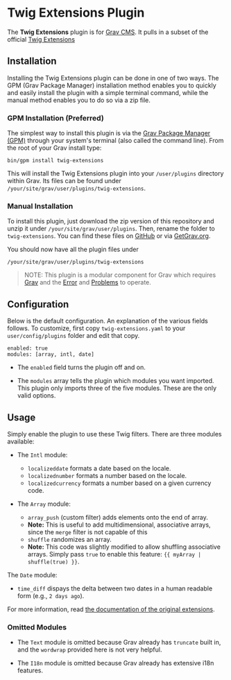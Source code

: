 # Twig Extensions Plugin

The **Twig Extensions** plugin is for [Grav CMS](http://github.com/getgrav/grav). It pulls in a subset of the official [Twig Extensions](https://github.com/twigphp/Twig-extensions)

## Installation

Installing the Twig Extensions plugin can be done in one of two ways. The GPM (Grav Package Manager) installation method enables you to quickly and easily install the plugin with a simple terminal command, while the manual method enables you to do so via a zip file.

### GPM Installation (Preferred)

The simplest way to install this plugin is via the [Grav Package Manager (GPM)](http://learn.getgrav.org/advanced/grav-gpm) through your system's terminal (also called the command line).  From the root of your Grav install type:

    bin/gpm install twig-extensions

This will install the Twig Extensions plugin into your `/user/plugins` directory within Grav. Its files can be found under `/your/site/grav/user/plugins/twig-extensions`.

### Manual Installation

To install this plugin, just download the zip version of this repository and unzip it under `/your/site/grav/user/plugins`. Then, rename the folder to `twig-extensions`. You can find these files on [GitHub](https://github.com/Perlkonig/grav-plugin-twig-extensions) or via [GetGrav.org](http://getgrav.org/downloads/plugins#extras).

You should now have all the plugin files under

    /your/site/grav/user/plugins/twig-extensions

> NOTE: This plugin is a modular component for Grav which requires [Grav](http://github.com/getgrav/grav) and the [Error](https://github.com/getgrav/grav-plugin-error) and [Problems](https://github.com/getgrav/grav-plugin-problems) to operate.

## Configuration

Below is the default configuration. An explanation of the various fields follows. To customize, first copy `twig-extensions.yaml` to your `user/config/plugins` folder and edit that copy.

```
enabled: true
modules: [array, intl, date]

```

* The `enabled` field turns the plugin off and on.

* The `modules` array tells the plugin which modules you want imported. This plugin only imports three of the five modules. These are the only valid options.

## Usage

Simply enable the plugin to use these Twig filters. There are three modules available:

* The `Intl` module:
  * `localizeddate` formats a date based on the locale.
  * `localizednumber` formats a number based on the locale.
  * `localizedcurrency` formats a number based on a given currency code.

* The `Array` module:
  * `array_push` (custom filter) adds elements onto the end of array.
  * **Note:** This is useful to add multidimensional, associative arrays, since the `merge` filter is not capable of this
  * `shuffle` randomizes an array.
  * **Note:** This code was slightly modified to allow shuffling associative arrays. Simply pass `true` to enable this feature: `{{ myArray | shuffle(true) }}`.

The `Date` module:
  * `time_diff` dispays the delta between two dates in a human readable form (e.g., `2 days ago`).

For more information, read [the documentation of the original extensions](https://github.com/twigphp/Twig-extensions/tree/master/doc).

### Omitted Modules

* The `Text` module is omitted because Grav already has `truncate` built in, and the `wordwrap` provided here is not very helpful.

* The `I18n` module is omitted because Grav already has extensive i18n features.


